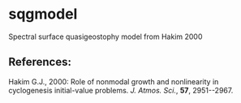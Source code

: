 # sqgmodel

Spectral surface quasigeostophy model from Hakim 2000

## References:

Hakim G.J., 2000: Role of nonmodal growth and nonlinearity in cyclogenesis initial-value problems. *J. Atmos. Sci.*,  **57**,  2951--2967.
